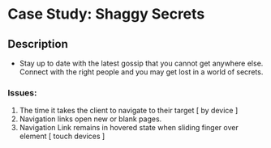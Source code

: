# Case Study: Shaggy Secrets

## Description

- Stay up to date with the latest gossip that you cannot get anywhere else.
Connect with the right people and you may get lost in a world of secrets.

### Issues:

1. The time it takes the client to navigate to their target [ by device ]
2. Navigation links open new or blank pages.
3. Navigation Link remains in hovered state when sliding finger over element [ touch devices ]